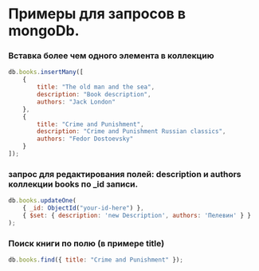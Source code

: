 # Примеры для запросов в mongoDb.

### Вставка более чем одного элемента в коллекцию

```javascript
db.books.insertMany([
    {
        title: "The old man and the sea",
        description: "Book description",
        authors: "Jack London"
    },
    {
        title: "Crime and Punishment",
        description: "Crime and Punishment Russian classics",
        authors: "Fedor Dostoevsky"
    }
]);
```

### запрос для редактирования полей: description и authors коллекции books по _id записи.

```javascript
db.books.updateOne(
    { _id: ObjectId("your-id-here") }, 
    { $set: { description: 'new Description', authors: 'Пелевин' } }
);
```

### Поиск книги по полю (в примере title)

```javascript
db.books.find({ title: "Crime and Punishment" });
```